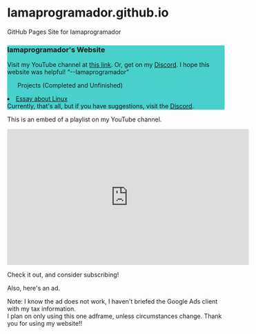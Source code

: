 # Iamaprogramador.github.io
GitHub Pages Site for Iamaprogramador
<div id="main" style="background:mediumturquoise">
      <h3>Iamaprogramador's Website</h3>
      Visit my YouTube channel at <a href="https://www.youtube.com/@Iamaprogramador">this link</a>.
      Or, get on my <a href="https://discord.gg/HUvtaC8pYw">Discord</a>. I hope this website was helpful!
	   <q>--Iamaprogramador</q>
	<ul>Projects (Completed and Unfinished)</ul>
	<li><a href="https://iamaprogramador.github.io/gptlinux">Essay about Linux</a></li> 
	Currently, that's all, but if you have suggestions, visit the <a href="https://discord.gg/HUvtaC8pYw">Discord</a>.</ul>
        </div>
    <div id="embeds" style="background:mediumturqoise">
    <p>This is an embed of a playlist on my YouTube channel.</p>
      <iframe width="560" height="315" src="https://www.youtube.com/embed/videoseries?list=PL5jVFBHrC0F9xPd6llh_Y8wrLVoIYP1sk" title="YouTube video player" frameborder="0" allow="accelerometer; autoplay; clipboard-write; encrypted-media; gyroscope; picture-in-picture; web-share" allowfullscreen></iframe>
      <p>Check it out, and consider subscribing!</p>
	    <p>Also, here's an ad.</p>
	    <script async src="https://pagead2.googlesyndication.com/pagead/js/adsbygoogle.js?client=ca-pub-2495519773158723"
     crossorigin="anonymous"></script>
<!-- Ad01 -->
<ins class="adsbygoogle"
     style="display:block"
     data-ad-client="ca-pub-2495519773158723"
     data-ad-slot="2521272856"
     data-ad-format="auto"
     data-full-width-responsive="true"></ins>
<script>
     (adsbygoogle = window.adsbygoogle || []).push({});
</script>
<p>Note: I know the ad does not work, I haven't briefed the Google Ads client with my tax information.<br>
I plan on only using this one adframe, unless circumstances change. Thank you for using my website!!</p>
	    </div>

